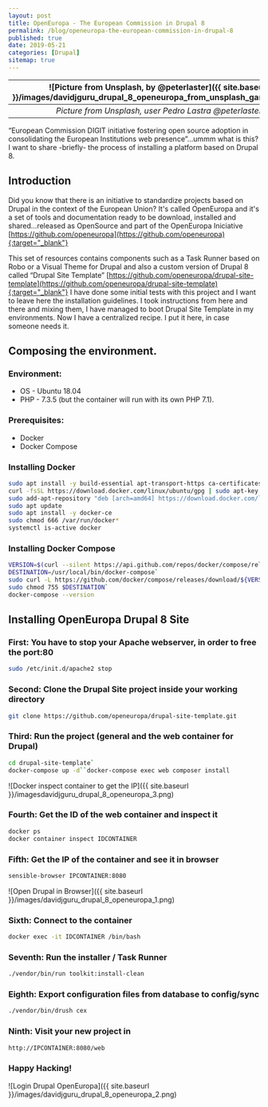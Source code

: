 ```yaml
---
layout: post
title: OpenEuropa - The European Commission in Drupal 8
permalink: /blog/openeuropa-the-european-commission-in-drupal-8
published: true
date: 2019-05-21
categories: [Drupal]
sitemap: true
---
```

| ![Picture from Unsplash, by @peterlaster]({{ site.baseurl }}/images/davidjguru_drupal_8_openeuropa_from_unsplash_gargoyle.jpeg) |
|:--:|
| *Picture from Unsplash, user Pedro Lastra @peterlaster* |



“European Commission DIGIT initiative fostering open source adoption in consolidating the European Institutions web presence”...ummm what is this? I want to share -briefly- the process of installing a platform based on Drupal 8.
<!--more-->

## Introduction
Did you know that there is an initiative to standardize projects based on Drupal in the context of the European Union? It's called OpenEuropa and it's a set of tools and documentation ready to be download, installed and shared...released as OpenSource and part of the OpenEuropa Iniciative
[https://github.com/openeuropa](https://github.com/openeuropa){:target="_blank"}

This set of resources contains components such as a Task Runner based on Robo or a Visual Theme for Drupal and also a custom version of Drupal 8 called “Drupal Site Template” [https://github.com/openeuropa/drupal-site-template](https://github.com/openeuropa/drupal-site-template){:target="_blank"}
I have done some initial tests with this project and I want to leave here the installation guidelines. I took instructions from here and there and mixing them, I have managed to boot Drupal Site Template in my environments. 
Now I have a centralized recipe. I put it here, in case someone needs it. 


## Composing the environment.

### **Environment:**

+ OS - Ubuntu 18.04
+ PHP - 7.3.5 (but the container will run with its own PHP 7.1). 

### **Prerequisites:**

+ Docker 
+ Docker Compose

### **Installing Docker**

```bash
sudo apt install -y build-essential apt-transport-https ca-certificates jq curl software-properties-common file
curl -fsSL https://download.docker.com/linux/ubuntu/gpg | sudo apt-key add -
sudo add-apt-repository "deb [arch=amd64] https://download.docker.com/linux/ubuntu $(lsb_release -cs) stable"
sudo apt update
sudo apt install -y docker-ce
sudo chmod 666 /var/run/docker*
systemctl is-active docker
```

### **Installing Docker Compose**

```bash
VERSION=$(curl --silent https://api.github.com/repos/docker/compose/releases/latest | jq .name -r)`
DESTINATION=/usr/local/bin/docker-compose`
sudo curl -L https://github.com/docker/compose/releases/download/${VERSION}/docker-compose-$(uname -s)-$(uname -m) -o $DESTINATION`
sudo chmod 755 $DESTINATION`
docker-compose --version
```
## Installing OpenEuropa Drupal 8 Site

### **First:** You have to stop your Apache webserver, in order to free the port:80 

```bash
sudo /etc/init.d/apache2 stop
```

### **Second:** Clone the Drupal Site project inside your working directory

```bash
git clone https://github.com/openeuropa/drupal-site-template.git
```

### **Third:** Run the project (general and the web container for Drupal)

```bash
cd drupal-site-template`
docker-compose up -d``docker-compose exec web composer install
```

![Docker inspect container to get the IP]({{ site.baseurl }}/imagesdavidjguru_drupal_8_openeuropa_3.png)


### **Fourth:** Get the ID of the web container and inspect it

```bash 
docker ps
docker container inspect IDCONTAINER
```


### **Fifth:** Get the IP of the container and see it in browser

```bash
sensible-browser IPCONTAINER:8080
```

![Open Drupal in Browser]({{ site.baseurl }}/images/davidjguru_drupal_8_openeuropa_1.png)

### **Sixth:** Connect to the container

```bash
docker exec -it IDCONTAINER /bin/bash 
```

### **Seventh:** Run the installer / Task Runner

```bash
./vendor/bin/run toolkit:install-clean
```

### **Eighth:** Export configuration files from database to config/sync

```bash
./vendor/bin/drush cex
```

### **Ninth:** Visit your new project in
```bash
http://IPCONTAINER:8080/web 
```

### **Happy Hacking!** 

![Login Drupal OpenEuropa]({{ site.baseurl }}/images/davidjguru_drupal_8_openeuropa_2.png)

